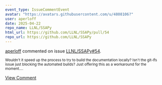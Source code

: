 ```yaml
---
event_type: IssueCommentEvent
avatar: "https://avatars.githubusercontent.com/u/4808106?"
user: aperloff
date: 2025-04-22
repo_name: LLNL/SSAPy
html_url: https://github.com/LLNL/SSAPy/pull/54
repo_url: https://github.com/LLNL/SSAPy
---
```


<a href='https://github.com/aperloff' target='_blank'>aperloff</a> commented on issue <a href='https://github.com/LLNL/SSAPy/pull/54' target='_blank'>LLNL/SSAPy#54</a>.

<small>Wouldn't it speed up the process to try to build the documentation locally? Isn't the git-lfs issue just blocking the automated builds? Just offering this as a workaround for the moment....</small>

<a href='https://github.com/LLNL/SSAPy/pull/54' target='_blank'>View Comment</a>
